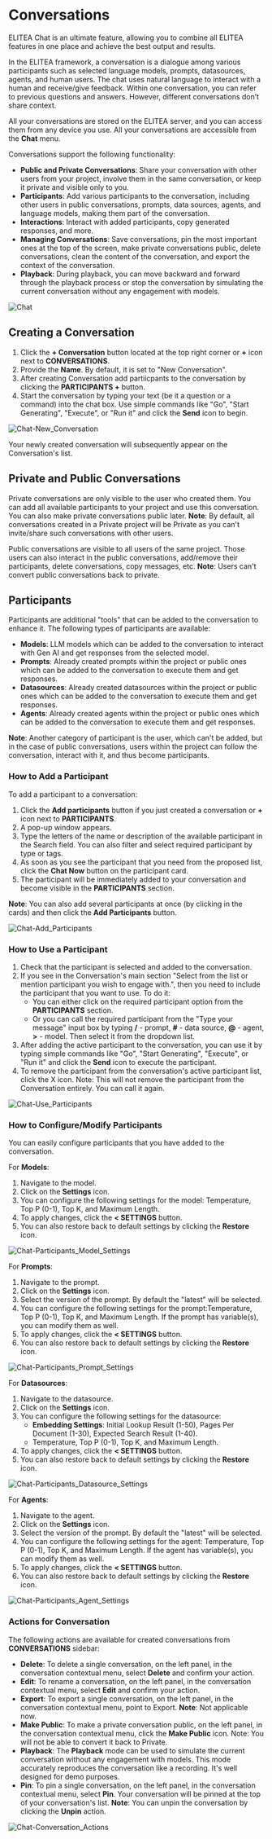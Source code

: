 # Conversations

ELITEA Chat is an ultimate feature, allowing you to combine all ELITEA features in one place and achieve the best output and results.

In the ELITEA framework, a conversation is a dialogue among various participants such as selected language models, prompts, datasources, agents, and human users. The chat uses natural language to interact with a human and receive/give feedback. Within one conversation, you can refer to previous questions and answers. However, different conversations don’t share context.

All your conversations are stored on the ELITEA server, and you can access them from any device you use. All your conversations are accessible from the **Chat** menu.

Conversations support the following functionality:

* **Public and Private Conversations**: Share your conversation with other users from your project, involve them in the same conversation, or keep it private and visible only to you.
* **Participants**: Add various participants to the conversation, including other users in public conversations, prompts, data sources, agents, and language models, making them part of the conversation.
* **Interactions**: Interact with added participants, copy generated responses, and more.
* **Managing Conversations**: Save conversations, pin the most important ones at the top of the screen, make private conversations public, delete conversations, clean the content of the conversation, and export the context of the conversation.
* **Playback**: During playback, you can move backward and forward through the playback process or stop the conversation by simulating the current conversation without any engagement with models.

![Chat](<../img/admin-guide/chat/Chat.png>)

## Creating a Conversation

1. Click the **+ Conversation** button located at the top right corner or **+** icon next to **CONVERSATIONS**.
2. Provide the **Name**. By default, it is set to "New Conversation".
3. After creating Conversation add partiicpants to the conversation by clicking the **PARTICIPANTS +** button.
4. Start the conversation by typing your text (be it a question or a command) into the chat box. Use simple commands like "Go", "Start Generating", "Execute", or "Run it" and click the **Send** icon to begin.

![Chat-New_Conversation](<../img/admin-guide/chat/Chat-New_Conversation.png>)

Your newly created conversation will subsequently appear on the Conversation's list.

## Private and Public Conversations

Private conversations are only visible to the user who created them. You can add all available participants to your project and use this conversation. You can also make private conversations public later.
**Note**: By default, all conversations created in a Private project will be Private as you can't invite/share such conversations with other users.

Public conversations are visible to all users of the same project. Those users can also interact in the public conversations, add/remove their participants, delete conversations, copy messages, etc.
**Note**: Users can't convert public conversations back to private.

## Participants

Participants are additional "tools" that can be added to the conversation to enhance it. The following types of participants are available:

* **Models**: LLM models which can be added to the conversation to interact with Gen AI and get responses from the selected model.
* **Prompts**: Already created prompts within the project or public ones which can be added to the conversation to execute them and get responses.
* **Datasources**: Already created datasources within the project or public ones which can be added to the conversation to execute them and get responses.
* **Agents**: Already created agents within the project or public ones which can be added to the conversation to execute them and get responses.

**Note**: Another category of participant is the user, which can't be added, but in the case of public conversations, users within the project can follow the conversation, interact with it, and thus become participants.

### How to Add a Participant

To add a participant to a conversation:

1. Click the **Add participants** button if you just created a conversation or **+** icon next to **PARTICIPANTS**.
2. A pop-up window appears.
3. Type the letters of the name or description of the available participant in the Search field. You can also filter and select required participant by type or tags.
4. As soon as you see the participant that you need from the proposed list, click the **Chat Now** button on the participant card.
5. The participant will be immediately added to your conversation and become visible in the **PARTICIPANTS** section.

**Note**: You can also add several participants at once (by clicking in the cards) and then click the **Add Participants** button.

![Chat-Add_Participants](<../img/admin-guide/chat/Chat-Add_Participants.png>)

### How to Use a Participant

1. Check that the participant is selected and added to the conversation.
2. If you see in the Conversation's main section "Select from the list or mention participant you wish to engage with.", then you need to include the participant that you want to use. To do it:
      * You can either click on the required participant option from the **PARTICIPANTS** section.
      * Or you can call the required participant from the "Type your message" input box by typing **/** - prompt, **#** - data source, **@** - agent, **>** - model. Then select it from the dropdown list.
3. After adding the active participant to the conversation, you can use it by typing simple commands like "Go", "Start Generating", "Execute", or "Run it" and click the **Send** icon to execute the participant.
4. To remove the participant from the conversation's active participant list, click the X icon. Note: This will not remove the participant from the Conversation entirely. You can call it again.

![Chat-Use_Participants](<../img/admin-guide/chat/Chat-Use_Participants.png>)

### How to Configure/Modify Participants

You can easily configure participants that you have added to the conversation.

For **Models**:

1. Navigate to the model.
2. Click on the **Settings** icon.
3. You can configure the following settings for the model: Temperature, Top P (0-1), Top K, and Maximum Length.
4. To apply changes, click the **< SETTINGS** button.
5. You can also restore back to default settings by clicking the **Restore** icon.

![Chat-Participants_Model_Settings](<../img/admin-guide/chat/Chat-Participants_Model_Settings.png>)

For **Prompts**:

1. Navigate to the prompt.
2. Click on the **Settings** icon.
3. Select the version of the prompt. By default the "latest" will be selected.
4. You can configure the following settings for the prompt:Temperature, Top P (0-1), Top K, and Maximum Length. If the prompt has variable(s), you can modify them as well.
5. To apply changes, click the **< SETTINGS** button.
6. You can also restore back to default settings by clicking the **Restore** icon.

![Chat-Participants_Prompt_Settings](<../img/admin-guide/chat/Chat-Participants_Prompt_Settings.png>)

For **Datasources**:

1. Navigate to the datasource.
2. Click on the **Settings** icon.
3. You can configure the following settings for the datasource: 
      * **Embedding Settings**: Initial Lookup Result (1-50), Pages Per Document (1-30), Expected Search Result (1-40).
      * Temperature, Top P (0-1), Top K, and Maximum Length.
4. To apply changes, click the **< SETTINGS** button.
5. You can also restore back to default settings by clicking the **Restore** icon.

![Chat-Participants_Datasource_Settings](<../img/admin-guide/chat/Chat-Participants_Datasource_Settings.png>)

For **Agents**:

1. Navigate to the agent.
2. Click on the **Settings** icon.
3. Select the version of the prompt. By default the "latest" will be selected.
4. You can configure the following settings for the agent: Temperature, Top P (0-1), Top K, and Maximum Length. If the agent has variable(s), you can modify them as well.
5. To apply changes, click the **< SETTINGS** button.
6. You can also restore back to default settings by clicking the **Restore** icon.

![Chat-Participants_Agent_Settings](<../img/admin-guide/chat/Chat-Participants_Agent_Settings.png>)

### Actions for Conversation

The following actions are available for created conversations from **CONVERSATIONS** sidebar:

* **Delete**: To delete a single conversation, on the left panel, in the conversation contextual menu, select **Delete** and confirm your action.
* **Edit**: To rename a conversation, on the left panel, in the conversation contextual menu, select **Edit** and confirm your action.
* **Export**: To export a single conversation, on the left panel, in the conversation contextual menu, point to Export. **Note**: Not applicable now.
* **Make Public**: To make a private conversation public, on the left panel, in the conversation contextual menu, click the **Make Public** icon. Note: You will not be able to convert it back to Private.
* **Playback**: The **Playback** mode can be used to simulate the current conversation without any engagement with models. This mode accurately reproduces the conversation like a recording. It's well designed for demo purposes.
* **Pin**: To pin a single conversation, on the left panel, in the conversation contextual menu, select **Pin**. Your conversation will be pinned at the top of your conversation's list. **Note**: You can unpin the conversation by clicking the **Unpin** action.

![Chat-Conversation_Actions](<../img/admin-guide/chat/Chat-Conversation_Actions.png>)
